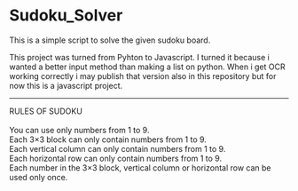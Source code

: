 # Sudoku_Solver


This is a simple script to solve the given sudoku board. 

This project was turned from Pyhton to Javascript. I turned it because i wanted a better input method than making a list on python. When i get OCR working correctly i may publish that version also in this repository but for now this is a javascript project.
<hr>

RULES OF SUDOKU 
<br>
<br>
You can use only numbers from 1 to 9.<br>
Each 3×3 block can only contain numbers from 1 to 9.<br>
Each vertical column can only contain numbers from 1 to 9.<br>
Each horizontal row can only contain numbers from 1 to 9.<br>
Each number in the 3×3 block, vertical column or horizontal row can be used only once.
